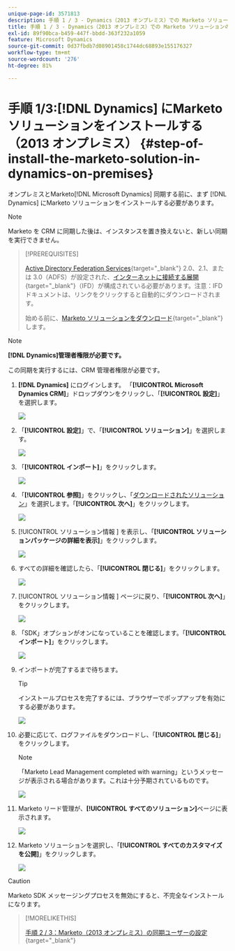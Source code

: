 ```yaml
---
unique-page-id: 3571813
description: 手順 1 / 3 - Dynamics（2013 オンプレミス）での Marketo ソリューションのインストール - Marketo ドキュメント - 製品ドキュメント
title: 手順 1 / 3 - Dynamics（2013 オンプレミス）での Marketo ソリューションのインストール
exl-id: 89f90bca-b459-447f-bbdd-363f232a1059
feature: Microsoft Dynamics
source-git-commit: 0d37fbdb7d08901458c1744dc68893e155176327
workflow-type: tm+mt
source-wordcount: '276'
ht-degree: 81%

---
```


# 手順 1/3:[!DNL Dynamics] にMarketo ソリューションをインストールする（2013 オンプレミス） {#step-of-install-the-marketo-solution-in-dynamics-on-premises}

オンプレミスとMarketo[!DNL Microsoft Dynamics] 同期する前に、まず [!DNL Dynamics] にMarketo ソリューションをインストールする必要があります。

>[!NOTE]
>
>Marketo を CRM に同期した後は、インスタンスを置き換えないと、新しい同期を実行できません。

>[!PREREQUISITES]
>
>[Active Directory Federation Services](https://msdn.microsoft.com/en-us/library/bb897402.aspx){target="_blank"} 2.0、2.1、または 3.0（ADFS）が設定された、[インターネットに接続する展開](https://learn.microsoft.com/ja-jp/dynamics365/customerengagement/on-premises/deploy/configure-an-internet-facing-deployment){target="_blank"}（IFD）が構成されている必要があります。注意：IFD ドキュメントは、リンクをクリックすると自動的にダウンロードされます。
>
>始める前に、[Marketo ソリューションをダウンロード](/help/marketo/product-docs/crm-sync/microsoft-dynamics-sync/sync-setup/download-the-marketo-lead-management-solution.md){target="_blank"}します。

>[!NOTE]
>
>**[!DNL Dynamics]管理者権限が必要です。**
>
>この同期を実行するには、CRM 管理者権限が必要です。

1. **[!DNL Dynamics]** にログインします。 「**[!UICONTROL Microsoft Dynamics CRM]**」ドロップダウンをクリックし、「**[!UICONTROL 設定]**」を選択します。

   ![](assets/image2014-12-11-10-3a39-3a41.png)

1. 「**[!UICONTROL 設定]**」で、「**[!UICONTROL ソリューション]**」を選択します。

   ![](assets/image2014-12-11-10-3a39-3a51.png)

1. 「**[!UICONTROL インポート]**」をクリックします。

   ![](assets/image2015-3-26-9-3a52-3a10.png)

1. 「**[!UICONTROL 参照]**」をクリックし、「[ダウンロードされたソリューション](/help/marketo/product-docs/crm-sync/microsoft-dynamics-sync/sync-setup/download-the-marketo-lead-management-solution.md)」を選択します。「**[!UICONTROL 次へ]**」をクリックします。

   ![](assets/image2015-3-26-9-3a54-3a1.png)

1. [!UICONTROL  ソリューション情報 ] を表示し、「**[!UICONTROL ソリューションパッケージの詳細を表示]**」をクリックします。

   ![](assets/image2015-11-18-11-3a12-3a8.png)

1. すべての詳細を確認したら、「**[!UICONTROL 閉じる]**」をクリックします。

   ![](assets/image2015-10-9-14-3a57-3a3.png)

1. [!UICONTROL  ソリューション情報 ] ページに戻り、「**[!UICONTROL 次へ]**」をクリックします。

   ![](assets/image2015-3-26-9-3a55-3a17.png)

1. 「SDK」オプションがオンになっていることを確認します。「**[!UICONTROL インポート]**」をクリックします。

   ![](assets/image2015-3-26-10-3a3-3a11.png)

1. インポートが完了するまで待ちます。

   >[!TIP]
   >
   >インストールプロセスを完了するには、ブラウザーでポップアップを有効にする必要があります。

   ![](assets/image2014-12-11-10-3a41-3a5.png)

1. 必要に応じて、ログファイルをダウンロードし、「**[!UICONTROL 閉じる]**」をクリックします。

   >[!NOTE]
   >
   >「Marketo Lead Management completed with warning」というメッセージが表示される場合があります。これは十分予期されているものです。

   ![](assets/image2014-12-11-10-3a41-3a14.png)

1. Marketo リード管理が、**[!UICONTROL すべてのソリューション]**&#x200B;ページに表示されます。

   ![](assets/image2015-3-26-10-3a1-3a21.png)

1. Marketo ソリューションを選択し、「**[!UICONTROL すべてのカスタマイズを公開]**」をクリックします。

   ![](assets/image2014-12-11-10-3a41-3a32.png)

>[!CAUTION]
>
>Marketo SDK メッセージングプロセスを無効にすると、不完全なインストールになります。

>[!MORELIKETHIS]
>
>[手順 2 / 3：Marketo（2013 オンプレミス）の同期ユーザーの設定](/help/marketo/product-docs/crm-sync/microsoft-dynamics-sync/sync-setup/connecting-to-legacy-versions/step-2-of-3-configure-2013.md){target="_blank"}
